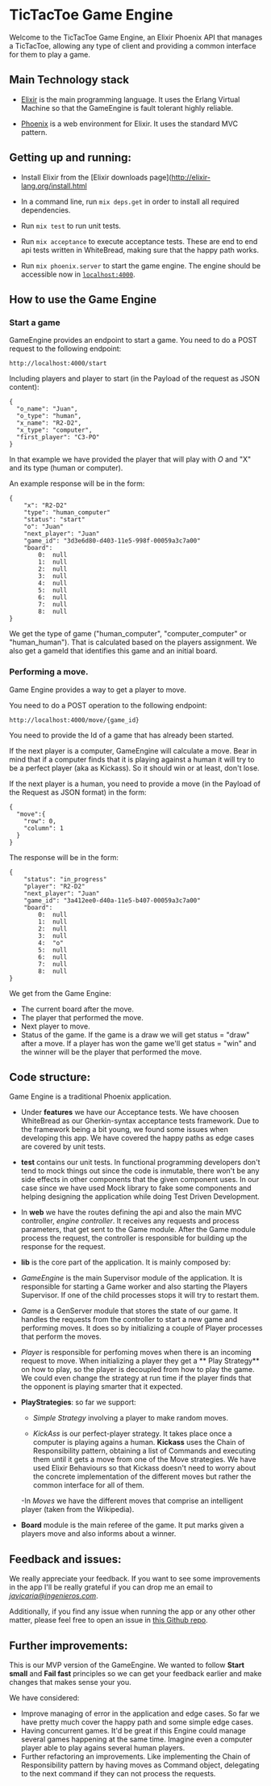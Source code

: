 # TicTacToe Game Engine

Welcome to the TicTacToe Game Engine, an Elixir Phoenix API that manages a TicTacToe, allowing any type of client and providing a common interface for them to play a game.

## Main Technology stack

* [Elixir]() is the main programming language. It uses the Erlang Virtual Machine so that the GameEngine is fault tolerant highly reliable.

* [Phoenix]() is a web environment for Elixir. It uses the standard MVC pattern.

## Getting up and running:

* Install Elixir  from the [Elixir downloads page](http://elixir-lang.org/install.html
 
* In a command line, run `mix deps.get` in order to install all required dependencies.

* Run `mix test` to run unit tests. 

* Run `mix acceptance` to execute acceptance tests. These are end to end api tests written in WhiteBread, making sure that the happy path works.

* Run `mix phoenix.server` to start the game engine. The engine should be accessible now in [`localhost:4000`](http://localhost:4000).

## How to use the Game Engine

### Start a game

GameEngine provides an endpoint to start a game. You need to do a POST request to the following endpoint:

```
http://localhost:4000/start
```

Including players and player to start (in the Payload of the request as JSON content):

```
{
  "o_name": "Juan", 
  "o_type": "human", 
  "x_name": "R2-D2", 
  "x_type": "computer", 
  "first_player": "C3-PO"
}
```

In that example we have provided the player that will play with *O* and "X" and its type (human or computer).

An example response will be in the form:

```
{
	"x": "R2-D2"
	"type": "human_computer"
	"status": "start"
	"o": "Juan"
	"next_player": "Juan"
	"game_id": "3d3e6d80-d403-11e5-998f-00059a3c7a00"
	"board":
		0:  null
		1:  null
		2:  null
		3:  null
		4:  null
		5:  null
		6:  null
		7:  null
		8:  null
}
```

We get the type of game ("human_computer", "computer_computer" or "human_human"). That is calculated based on the players assignment.
We also get a gameId that identifies this game and an initial board.

### Performing a move.

Game Engine provides a way to get a player to move.

You need to do a POST operation to the following endpoint:

```
http://localhost:4000/move/{game_id}
```

You need to provide the Id of a game that has already been started.

If the next player is a computer, GameEngine will calculate a move. Bear in mind that if a computer finds that it is playing against a human it will try to be a perfect player (aka as Kickass). So it should win or at least, don't lose.

If the next player is a human, you need to provide a move (in the Payload of the Request as JSON format) in the form:

```
{
  "move":{
    "row": 0,
    "column": 1
  }
}
```

The response will be in the form:

```
{
	"status": "in_progress"
	"player": "R2-D2"
	"next_player": "Juan"
	"game_id": "3a412ee0-d40a-11e5-b407-00059a3c7a00"
	"board":
		0:  null
		1:  null
		2:  null
		3:  null
		4:  "o"
		5:  null
		6:  null
		7:  null
		8:  null
}
```
We get from the Game Engine:

* The current board after the move.
* The player that performed the move.
* Next player to move.
* Status of the game. If the game is a draw we will get status = "draw" after a move. If a player has won the game we'll get status = "win" and the winner will be the player that performed the move.

## Code structure:

Game Engine is a traditional Phoenix application.

- Under **features** we have our Acceptance tests. We have choosen WhiteBread as our Gherkin-syntax acceptance tests framework. Due to the framework being a bit young, we found some issues when developing this app. We have covered the happy paths as edge cases are covered by unit tests.

- **test** contains our unit tests. In functional programming developers don't tend to mock things out since the code is inmutable, there won't be any side effects in other components that the given component uses. In our case since we have used Mock library to fake some components and helping designing the application while doing Test Driven Development.

- In **web** we have the routes defining the api and also the main MVC controller, *engine controller*. It receives any requests and process parameters, that get sent to the Game module. After the Game module process the request, the controller is responsible for building up the response for the request.

- **lib** is the core part of the application. It is mainly composed by:

 - *GameEngine* is the main Supervisor module of the application. It is responsible for starting a Game worker and also starting the Players Supervisor. If one of the child processes stops it will try to restart them.

 - *Game* is a GenServer module that stores the state of our game. It handles the requests from the controller to start a new game and performing moves. It does so by initializing a couple of Player processes that perform the moves.

 - *Player* is responsible for perfoming moves when there is an incoming request to move. When initializing a player they get a ** Play Strategy** on how to play, so the player is decoupled from how to play the game. We could even change the strategy at run time if the player finds that the opponent is playing smarter that it expected.

 - **PlayStrategies**: so far we support:

 	- *Simple Strategy* involving a player to make random moves.

 	- *KickAss* is our perfect-player strategy. It takes place once a computer is playing agains a human. **Kickass** uses the Chain of Responsibility pattern, obtaining a list of Commands and executing them until it gets a move from one of the Move strategies. We have used Elixir Behaviours so that Kickass doesn't need to worry about the concrete implementation of the different moves but rather the common interface for all of them.

 	-In *Moves* we have the different moves that comprise an intelligent player (taken from the Wikipedia).

 - **Board** module is the main referee of the game. It put marks given a players move and also informs about a winner.

## Feedback and issues:

We really appreciate your feedback. If you want to see some improvements in the app I'll be really grateful if you can drop me an email to *javicaria@ingenieros.com*.

Additionally, if you find any issue when running the app or any other other matter, please feel free to open an issue in [this Github repo](https://github.com/javflores/tic-tac-toe/issues).

## Further improvements:

This is our MVP version of the GameEngine. We wanted to follow **Start small** and **Fail fast** principles so we can get your feedback earlier and make changes that makes sense your you.

We have considered:

* Improve managing of error in the application and edge cases. So far we have pretty much cover the happy path and some simple edge cases.
* Having concurrent games. It'd be great if this Engine could manage several games happening at the same time. Imagine even a computer player able to play agains several human players.
* Further refactoring an improvements. Like implementing the Chain of Responsibility pattern by having moves as Command object, delegating to the next command if they can not process the requests.